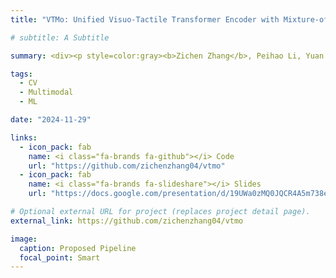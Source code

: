 ```yaml
---
title: "VTMo: Unified Visuo-Tactile Transformer Encoder with Mixture-of-Modality-Experts"

# subtitle: A Subtitle

summary: <div><p style=color:gray><b>Zichen Zhang</b>, Peihao Li, Yuan Cheng.<br></p></div>We introduce VTMo, a modular Vision-Touch Transformer encoder that unifies dual-encoder flexibility with fusion-encoder accuracy through a shared self-attention mechanism and modality-specific/cross-modal experts. VTMo supports image-only, touch-only, and vision-touch fusion tasks, offering versatility for speed or accuracy. Our method achieves competitive performance on the Image-to-Touch Retrieval task while reducing training time and computational complexity.

tags:
  - CV
  - Multimodal
  - ML

date: "2024-11-29"

links:
  - icon_pack: fab
    name: <i class="fa-brands fa-github"></i> Code
    url: "https://github.com/zichenzhang04/vtmo"
  - icon_pack: fab
    name: <i class="fa-brands fa-slideshare"></i> Slides
    url: "https://docs.google.com/presentation/d/19UWa0zMQ0JQCR4A5m738eSrDVnWaY-NeCDSSL-FIHJs/edit?usp=sharing"

# Optional external URL for project (replaces project detail page).
external_link: https://github.com/zichenzhang04/vtmo

image:
  caption: Proposed Pipeline
  focal_point: Smart
---
```

